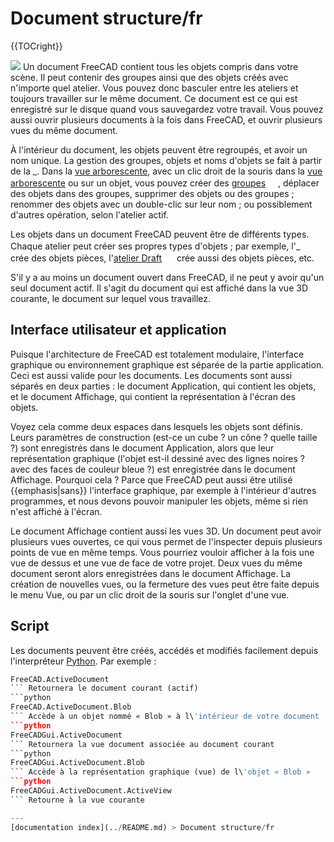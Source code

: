 # Document structure/fr
{{TOCright}}

![](images/Screenshot_treeview.jpg ) Un document FreeCAD contient tous les objets compris dans votre scène. Il peut contenir des groupes ainsi que des objets créés avec n\'importe quel atelier. Vous pouvez donc basculer entre les ateliers et toujours travailler sur le même document. Ce document est ce qui est enregistré sur le disque quand vous sauvegardez votre travail. Vous pouvez aussi ouvrir plusieurs documents à la fois dans FreeCAD, et ouvrir plusieurs vues du même document.

À l\'intérieur du document, les objets peuvent être regroupés, et avoir un nom unique. La gestion des groupes, objets et noms d\'objets se fait à partir de la _. Dans la [vue arborescente](Tree_view/fr.md), avec un clic droit de la souris dans la [vue arborescente](Tree_view/fr.md) ou sur un objet, vous pouvez créer des [groupes](Std_Group/fr.md) <img alt="" src=images/Std_Group.svg  style="width:16px;">, déplacer des objets dans des groupes, supprimer des objets ou des groupes ; renommer des objets avec un double-clic sur leur nom ; ou possiblement d\'autres opération, selon l\'atelier actif.

Les objets dans un document FreeCAD peuvent être de différents types. Chaque atelier peut créer ses propres types d\'objets ; par exemple, l\'_ <img alt="" src=images/Workbench_Part.svg  style="width:16px;"> crée des objets pièces, l\'[atelier Draft](Draft_Workbench/fr.md) <img alt="" src=images/Workbench_Draft.svg  style="width:16px;"> crée aussi des objets pièces, etc.

S\'il y a au moins un document ouvert dans FreeCAD, il ne peut y avoir qu\'un seul document actif. Il s\'agit du document qui est affiché dans la vue 3D courante, le document sur lequel vous travaillez.

## Interface utilisateur et application 

Puisque l\'architecture de FreeCAD est totalement modulaire, l\'interface graphique ou environnement graphique est séparée de la partie application. Ceci est aussi valide pour les documents. Les documents sont aussi séparés en deux parties : le document Application, qui contient les objets, et le document Affichage, qui contient la représentation à l\'écran des objets.

Voyez cela comme deux espaces dans lesquels les objets sont définis. Leurs paramètres de construction (est-ce un cube ? un cône ? quelle taille ?) sont enregistrés dans le document Application, alors que leur représentation graphique (l\'objet est-il dessiné avec des lignes noires ? avec des faces de couleur bleue ?) est enregistrée dans le document Affichage. Pourquoi cela ? Parce que FreeCAD peut aussi être utilisé {{emphasis|sans}} l\'interface graphique, par exemple à l\'intérieur d\'autres programmes, et nous devons pouvoir manipuler les objets, même si rien n\'est affiché à l\'écran.

Le document Affichage contient aussi les vues 3D. Un document peut avoir plusieurs vues ouvertes, ce qui vous permet de l\'inspecter depuis plusieurs points de vue en même temps. Vous pourriez vouloir afficher à la fois une vue de dessus et une vue de face de votre projet. Deux vues du même document seront alors enregistrées dans le document Affichage. La création de nouvelles vues, ou la fermeture des vues peut être faite depuis le menu Vue, ou par un clic droit de la souris sur l\'onglet d\'une vue.

## Script

Les documents peuvent être créés, accédés et modifiés facilement depuis l\'interpréteur [Python](Python/fr.md). Par exemple : 
```python
FreeCAD.ActiveDocument
``` Retournera le document courant (actif) 
```python
FreeCAD.ActiveDocument.Blob
``` Accède à un objet nommé « Blob » à l\'intérieur de votre document 
```python
FreeCADGui.ActiveDocument
``` Retournera la vue document associée au document courant 
```python
FreeCADGui.ActiveDocument.Blob
``` Accède à la représentation graphique (vue) de l\'objet « Blob » 
```python
FreeCADGui.ActiveDocument.ActiveView
``` Retourne à la vue courante

---
[documentation index](../README.md) > Document structure/fr
